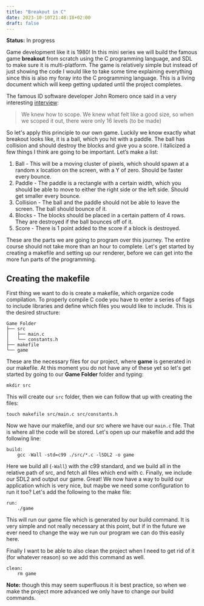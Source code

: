 ```yaml
---
title: "Breakout in C"
date: 2023-10-10T21:48:18+02:00
draft: false
---
```


**Status:** In progress

Game development like it is 1980! In this mini series we will build the famous game **breakout** from scratch using the C programming language, and SDL to make sure it is multi-platform. The game is relatively simple but instead of just showing the code I would like to take some time explaining everything since this is also my foray into the C programming language. This is a living document which will keep getting updated until the project completes.

The famous ID software developer John Romero once said in a very interesting [interview](https://howtomarketagame.com/2023/09/25/john-romero-on-his-book-doom-guy-and-developing-games-at-a-small-scale/):
> We knew how to scope. We knew what felt like a good size, so when we scoped it out, there were only 16 levels (to be made)

So let's apply this principle to our own game. Luckily we know exactly what breakout looks like, it is a ball, which you hit with a paddle. The ball has collision and should destroy the blocks and give you a score. I italicized a few things I think are going to be important. Let’s make a list:

1. Ball - This will be a moving cluster of pixels, which should spawn at a random x location on the screen, with a Y of zero. Should be faster every bounce.
2. Paddle - The paddle is a rectangle with a certain width, which you should be able to move to either the right side or the left side. Should get smaller every bounce.
3. Collision - The ball and the paddle should not be able to leave the screen. The ball should bounce of it.
4. Blocks - The blocks should be placed in a certain pattern of 4 rows. They are destroyed if the ball bounces off of it.
5. Score - There is 1 point added to the score if a block is destroyed.
 
These are the parts we are going to program over this journey. The entire course should not take more than an hour to complete. Let's get started by creating a makefile and setting up our renderer, before we can get into the more fun parts of the programming.

## Creating the makefile
First thing we want to do is create a makefile, which organize code compilation. To properly compile C code you have to enter a series of flags to include libraries and define which files you would like to include. This is the desired structure:
```
Game Folder
├── src
│   ├── main.c
│   └── constants.h
├── makefile
└── game
```
These are the necessary files for our project, where **game** is generated in our makefile. At this moment you do not have any of these yet so let's get started by going to our **Game Folder** folder and typing:

```mkdir src```

This will create our `src` folder, then we can follow that up with creating the files:

```touch makefile src/main.c src/constants.h```

Now we have our makefile, and our src where we have our `main.c` file. That is where all the code will be stored. Let's open up our makefile and add the following line:

```
build:
	gcc -Wall -std=c99 ./src/*.c -lSDL2 -o game
```

Here we build all (`-Wall`) with the c99 standard, and we build all in the relative path of src, and fetch all files which end with c. Finally, we include our SDL2 and output our game. Great! We now have a way to build our application which is very nice, but maybe we need some configuration to run it too? Let's add the following to the make file:

```
run:
	./game
```

This will run our game file which is generated by our build command. It is very simple and not really necessary at this point, but if in the future we ever need to change the way we run our program we can do this easily here.

Finally I want to be able to also clean the project when I need to get rid of it (for whatever reason) so we add this command as well.

```
clean:
	rm game
```

**Note:** though this may seem superfluous it is best practice, so when we make the project more advanced we only have to change our build commands.

